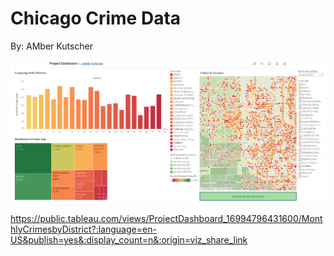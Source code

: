 # Chicago Crime Data

By: AMber Kutscher

![Project Dashboard](Data/Project_Dashboard_Snippet.png)

https://public.tableau.com/views/ProjectDashboard_16994796431600/MonthlyCrimesbyDistrict?:language=en-US&publish=yes&:display_count=n&:origin=viz_share_link